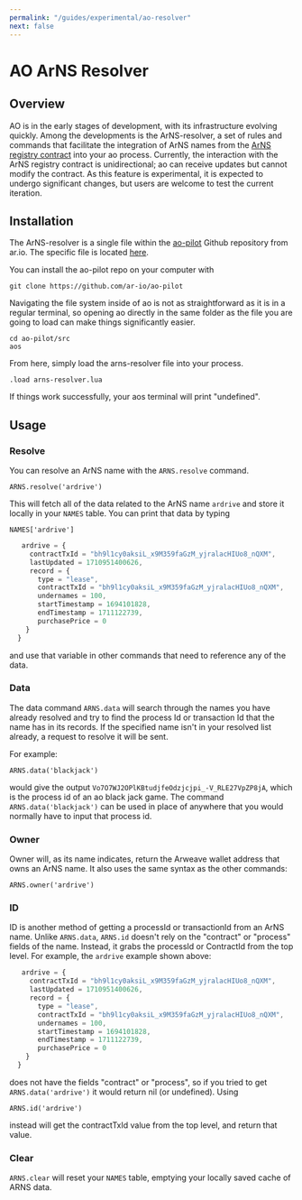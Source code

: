 ```yaml
---
permalink: "/guides/experimental/ao-resolver"
next: false
---
```


# AO ArNS Resolver

## Overview

AO is in the early stages of development, with its infrastructure evolving quickly. Among the developments is the ArNS-resolver, a set of rules and commands that facilitate the integration of ArNS names from the [ArNS registry contract](https://dev.arns.app/v1/contract/bLAgYxAdX2Ry-nt6aH2ixgvJXbpsEYm28NgJgyqfs-U/state/records) into your ao process. Currently, the interaction with the ArNS registry contract is unidirectional; ao can receive updates but cannot modify the contract. As this feature is experimental, it is expected to undergo significant changes, but users are welcome to test the current iteration.

## Installation

The ArNS-resolver is a single file within the [ao-pilot](https://github.com/ar-io/ao-pilot/tree/main) Github repository from ar.io. The specific file is located [here](https://github.com/ar-io/ao-pilot/blob/main/src/arns-resolver.lua).

You can install the ao-pilot repo on your computer with 

`git clone https://github.com/ar-io/ao-pilot`

Navigating the file system inside of ao is not as straightforward as it is in a regular terminal, so opening ao directly in the same folder as the file you are going to load can make things significantly easier.

```
cd ao-pilot/src
aos
```
From here, simply load the arns-resolver file into your process.

`.load arns-resolver.lua`

If things work successfully, your aos terminal will print "undefined".

## Usage

### Resolve

You can resolve an ArNS name with the `ARNS.resolve` command.

```shell
ARNS.resolve('ardrive')
```

This will fetch all of the data related to the ArNS name `ardrive` and store it locally in your `NAMES` table. You can print that data by typing 

```shell
NAMES['ardrive']
```


```js
   ardrive = {
     contractTxId = "bh9l1cy0aksiL_x9M359faGzM_yjralacHIUo8_nQXM",
     lastUpdated = 1710951400626,
     record = {
       type = "lease",
       contractTxId = "bh9l1cy0aksiL_x9M359faGzM_yjralacHIUo8_nQXM",
       undernames = 100,
       startTimestamp = 1694101828,
       endTimestamp = 1711122739,
       purchasePrice = 0
    }
  }
```

and use that variable in other commands that need to reference any of the data.

### Data

The data command `ARNS.data` will search through the names you have already resolved and try to find the process Id or transaction Id that the name has in its records. If the specified name isn't in your resolved list already, a request to resolve it will be sent.

For example:

```shell
ARNS.data('blackjack')
```
would give the output `Vo7O7WJ2OPlKBtudjfeOdzjcjpi_-V_RLE27VpZP8jA`, which is the process id of an ao black jack game. The command `ARNS.data('blackjack')` can be used in place of anywhere that you would normally have to input that process id.

### Owner

Owner will, as its name indicates, return the Arweave wallet address that owns an ArNS name. It also uses the same syntax as the other commands:

```shell
ARNS.owner('ardrive')
```

### ID

ID is another method of getting a processId or transactionId from an ArNS name. Unlike `ARNS.data`, `ARNS.id` doesn't rely on the "contract" or "process" fields of the name. Instead, it grabs the processId or ContractId from the top level. For example, the `ardrive` example shown above:

```js 
   ardrive = {
     contractTxId = "bh9l1cy0aksiL_x9M359faGzM_yjralacHIUo8_nQXM",
     lastUpdated = 1710951400626,
     record = {
       type = "lease",
       contractTxId = "bh9l1cy0aksiL_x9M359faGzM_yjralacHIUo8_nQXM",
       undernames = 100,
       startTimestamp = 1694101828,
       endTimestamp = 1711122739,
       purchasePrice = 0
    }
  }
```

does not have the fields "contract" or "process", so if you tried to get `ARNS.data('ardrive')` it would return nil (or undefined). Using 

```shell
ARNS.id('ardrive')
```

instead will get the contractTxId value from the top level, and return that value.

### Clear

`ARNS.clear` will reset your `NAMES` table, emptying your locally saved cache of ARNS data.

